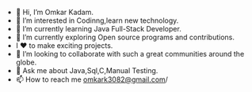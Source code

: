 - 👋 Hi, I’m Omkar Kadam.
- 👀 I’m interested in Codinng,learn new technology.
- 🌱 I’m currently learning Java Full-Stack Developer.
- 🔭 I’m currently exploring Open source programs and contributions.
- I ❤️ to make exciting projects.
- 💞️ I’m looking to collaborate with such a great communities around the globe.
- 💬 Ask me about Java,Sql,C,Manual Testing.
- 📫 How to reach me omkark3082@gmail.com/
